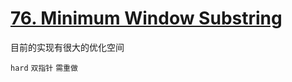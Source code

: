 # [76. Minimum Window Substring](https://leetcode.com/problems/minimum-window-substring/)

目前的实现有很大的优化空间

`hard` `双指针` `需重做`